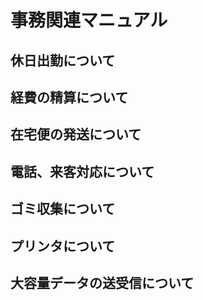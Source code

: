 # 事務関連マニュアル
## 休日出勤について
## 経費の精算について
## 在宅便の発送について
## 電話、来客対応について
## ゴミ収集について
## プリンタについて
## 大容量データの送受信について
